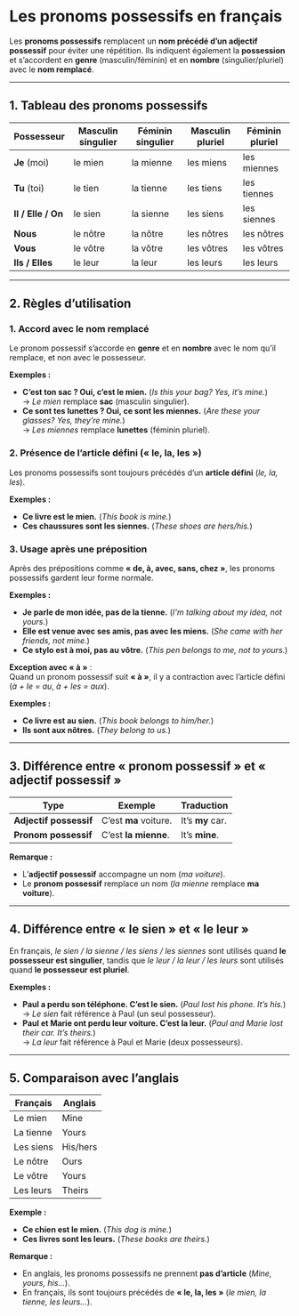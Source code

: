 # **Les pronoms possessifs en français**  

Les **pronoms possessifs** remplacent un **nom précédé d’un adjectif possessif** pour éviter une répétition. Ils indiquent également la **possession** et s’accordent en **genre** (masculin/féminin) et en **nombre** (singulier/pluriel) avec le **nom remplacé**.  

---

## **1. Tableau des pronoms possessifs**  

| **Possesseur** | **Masculin singulier** | **Féminin singulier** | **Masculin pluriel** | **Féminin pluriel** |
|--------------|------------------|------------------|------------------|------------------|
| **Je** (moi) | le mien | la mienne | les miens | les miennes |
| **Tu** (toi) | le tien | la tienne | les tiens | les tiennes |
| **Il / Elle / On** | le sien | la sienne | les siens | les siennes |
| **Nous** | le nôtre | la nôtre | les nôtres | les nôtres |
| **Vous** | le vôtre | la vôtre | les vôtres | les vôtres |
| **Ils / Elles** | le leur | la leur | les leurs | les leurs |

---

## **2. Règles d’utilisation**  

### **1. Accord avec le nom remplacé**  
Le pronom possessif s’accorde en **genre** et en **nombre** avec le nom qu’il remplace, et non avec le possesseur.  

**Exemples :**  
- **C’est ton sac ? Oui, c’est le mien.** (*Is this your bag? Yes, it’s mine.*)  
  → *Le mien* remplace **sac** (masculin singulier).  
- **Ce sont tes lunettes ? Oui, ce sont les miennes.** (*Are these your glasses? Yes, they’re mine.*)  
  → *Les miennes* remplace **lunettes** (féminin pluriel).  

### **2. Présence de l’article défini (« le, la, les »)**  
Les pronoms possessifs sont toujours précédés d’un **article défini** (*le, la, les*).  

**Exemples :**  
- **Ce livre est le mien.** (*This book is mine.*)  
- **Ces chaussures sont les siennes.** (*These shoes are hers/his.*)  

### **3. Usage après une préposition**  
Après des prépositions comme **« de, à, avec, sans, chez »**, les pronoms possessifs gardent leur forme normale.  

**Exemples :**  
- **Je parle de mon idée, pas de la tienne.** (*I'm talking about my idea, not yours.*)  
- **Elle est venue avec ses amis, pas avec les miens.** (*She came with her friends, not mine.*)  
- **Ce stylo est à moi, pas au vôtre.** (*This pen belongs to me, not to yours.*)  

**Exception avec « à »** :  
Quand un pronom possessif suit **« à »**, il y a contraction avec l’article défini (*à + le = au*, *à + les = aux*).  

**Exemples :**  
- **Ce livre est au sien.** (*This book belongs to him/her.*)  
- **Ils sont aux nôtres.** (*They belong to us.*)  

---

## **3. Différence entre « pronom possessif » et « adjectif possessif »**  

| **Type** | **Exemple** | **Traduction** |
|---------|------------|---------------|
| **Adjectif possessif** | C’est **ma** voiture. | It’s **my** car. |
| **Pronom possessif** | C’est **la mienne**. | It’s **mine**. |

**Remarque :**  
- L’**adjectif possessif** accompagne un nom (*ma voiture*).  
- Le **pronom possessif** remplace un nom (*la mienne* remplace **ma voiture**).  

---

## **4. Différence entre « le sien » et « le leur »**  

En français, *le sien / la sienne / les siens / les siennes* sont utilisés quand **le possesseur est singulier**, tandis que *le leur / la leur / les leurs* sont utilisés quand **le possesseur est pluriel**.  

**Exemples :**  
- **Paul a perdu son téléphone. C’est le sien.** (*Paul lost his phone. It’s his.*)  
  → *Le sien* fait référence à Paul (un seul possesseur).  
- **Paul et Marie ont perdu leur voiture. C’est la leur.** (*Paul and Marie lost their car. It’s theirs.*)  
  → *La leur* fait référence à Paul et Marie (deux possesseurs).  

---

## **5. Comparaison avec l’anglais**  

| **Français** | **Anglais** |
|-------------|-----------|
| Le mien | Mine |
| La tienne | Yours |
| Les siens | His/hers |
| Le nôtre | Ours |
| Le vôtre | Yours |
| Les leurs | Theirs |

**Exemple :**  
- **Ce chien est le mien.** (*This dog is mine.*)  
- **Ces livres sont les leurs.** (*These books are theirs.*)  

**Remarque :**  
- En anglais, les pronoms possessifs ne prennent **pas d’article** (*Mine, yours, his...*).  
- En français, ils sont toujours précédés de **« le, la, les »** (*le mien, la tienne, les leurs...*).  
